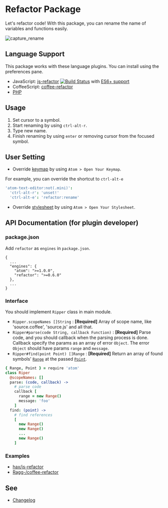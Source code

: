 # Refactor Package

Let's refactor code!
With this package, you can rename the name of variables and functions easily.

![capture_rename](https://cloud.githubusercontent.com/assets/514164/2929354/b4e848d4-d788-11e3-99c2-620f406d5e6f.gif)

## Language Support

This package works with these language plugins.
You can install using the preferences pane.

* JavaScript: [js-refactor](https://atom.io/packages/js-refactor) [![Build Status](https://travis-ci.org/hax/js-refactor.svg?branch=master)](https://travis-ci.org/hax/js-refactor) with [ES6+ support](https://github.com/hax/js-refactor/issues/6)
* CoffeeScript: [coffee-refactor](https://atom.io/packages/coffee-refactor)
* [PHP](https://github.com/hax/refactor/issues/2)

## Usage

1. Set cursor to a symbol.
2. Start renaming by using `ctrl-alt-r`.
3. Type new name.
4. Finish renaming by using `enter` or removing cursor from the focused symbol.

## User Setting

* Override [keymap](keymaps/refactor.cson) by using `Atom > Open Your Keymap`.

For example, you can override the shortcut to `ctrl-alt-e`
```cson
'atom-text-editor:not(.mini)':
  'ctrl-alt-r': 'unset!'
  'ctrl-alt-e': 'refactor:rename'
```

* Override [stylesheet](styles/refactor.less) by using `Atom > Open Your Stylesheet`.

## API Documentation (for plugin developer)

### package.json

Add `refactor` as `engines` in `package.json`.

```
{
  ...
  "engines": {
    "atom": ">=1.0.0",
    "refactor": ">=0.6.0"
  },
  ...
}
```

### Interface

You should implement `Ripper` class in main module.

* `Ripper.scopeNames []String` : **[Required]** Array of scope name, like 'source.coffee', 'source.js' and all that.
* `Ripper#parse(code String, callback Function)` : **[Required]** Parse code, and you should callback when the parsing process is done. Callback specify the params as an array of error `Object`. The error `Object` should have params `range` and `message`.
* `Ripper#find(point Point) []Range` : **[Required]** Return an array of found symbols' [`Range`](https://atom.io/docs/api/latest/api/classes/Range) at the passed [`Point`](https://atom.io/docs/api/latest/api/classes/Point).

```coffeescript
{ Range, Point } = require 'atom'
class Riper
  @scopeNames: []
  parse: (code, callback) ->
    # parse code
    callback [
      range = new Range()
      message: 'foo'
    ]
  find: (point) ->
    # find references
    [
      new Range()
      new Range()
      ...
      new Range()
    ]
```

### Examples

* [hax/js-refactor](https://github.com/hax/js-refactor)
* [Ragg-/coffee-refactor](https://github.com/Ragg-/coffee-refactor)


## See

* [Changelog](CHANGELOG.md)
